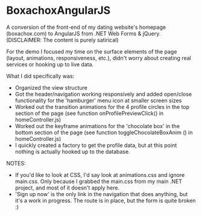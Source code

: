 # BoxachoxAngularJS
A conversion of the front-end of my dating website's homepage (boxachox.com) to AngularJS from .NET Web Forms & jQuery. (DISCLAIMER: The content is purely satirical)

For the demo I focused my time on the surface elements of the page (layout, animations, responsiveness, etc.), didn't worry about creating real services or hooking up to live data. 

What I did specifically was:
- Organized the view structure
- Got the header/navigation working responsively and added open/close functionality for the 'hamburger' menu icon at smaller screen sizes
- Worked out the transition animations for the 4 profile circles in the top section of the page (see function onProfilePreviewClick() in homeController.js)
- Worked out the keyframe animations for the 'chocolate box' in the bottom section of the page (see function toggleChocolateBoxAnim () in homeController.js)
- I quickly created a factory to get the profile data, but at this point nothing is actually hooked up to the database.

NOTES:
- If you'd like to look at CSS, I'd say look at animations.css and ignore main.css. Only because I grabbed the main.css from my main .NET project, and most of it doesn't apply here.
- 'Sign up now' is the only link in the navigation that does anything, but it's a work in progress. The route is in place, but the form is quite broken :)
